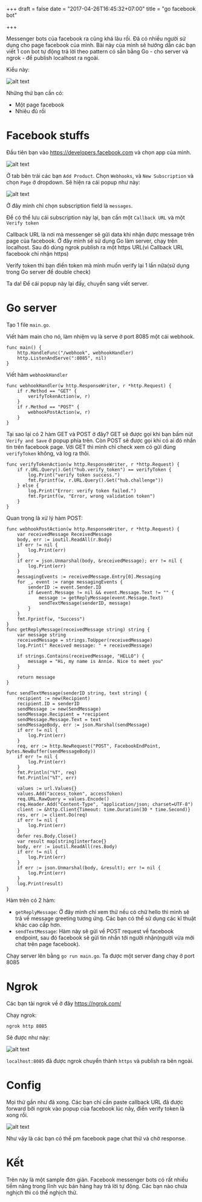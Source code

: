+++
draft = false
date = "2017-04-26T16:45:32+07:00"
title = "go facebook bot"

+++

Messenger bots của facebook ra cũng khá lâu rồi. Đã có nhiều người sử dụng cho page facebook của mình. Bài này của mình sẽ hướng dẫn các bạn viết 1 con bot tự động trả lời theo pattern có sẵn bằng Go - cho server và ngrok - để publish localhost ra ngoài.

Kiểu này:

![alt text](https://s3-ap-southeast-1.amazonaws.com/kipalog.com/Screen%20Shot%202016-07-08%20at%201.43.47%20PM.png_tigvw7dimg)

Những thứ bạn cần có:

- Một page facebook
- Nhiêu đủ rồi


# Facebook stuffs
Đầu tiên bạn vào https://developers.facebook.com và chọn app của mình.

![alt text](https://s3-ap-southeast-1.amazonaws.com/kipalog.com/Screen%20Shot%202016-07-08%20at%201.49.49%20PM.png_bectpu8v2e)

Ở tab bên trái các bạn `Add Product`. Chọn `Webhooks`, và `New Subscription` và chọn `Page` ở dropdown. Sẽ hiện ra cái popup như này:

![alt text](https://s3-ap-southeast-1.amazonaws.com/kipalog.com/Screen%20Shot%202016-07-08%20at%201.51.56%20PM.png_4suocqh1zi)

Ở đây mình chỉ chọn subscription field là `messages`.


Để có thể lưu cái subscription này lại, bạn cần một `Callback URL` và một `Verify token`

Callback URL là nơi mà messenger sẽ gửi data khi nhận được message trên page của facebook.
Ở đây mình sẽ sử dụng Go làm server, chạy trên localhost. Sau đó dùng ngrok publish ra một https URL(vì Callback URL facebook chỉ nhận https)

Verify token thì bạn điền token mà mình muốn verify lại 1 lần nữa(sử dụng trong Go server để double check)

Ta da! Để cái popup này lại đấy, chuyển sang viết server.

# Go server
Tạo 1 file `main.go`.

Viết hàm main cho nó, làm nhiệm vụ là serve ở port 8085 một cái webhook.

```
func main() {
	http.HandleFunc("/webhook", webhookHandler)
	http.ListenAndServe(":8085", nil)
}

```
Viết hàm `webhookHandler`

```
func webhookHandler(w http.ResponseWriter, r *http.Request) {
	if r.Method == "GET" {
		verifyTokenAction(w, r)
	}
	if r.Method == "POST" {
		webhookPostAction(w, r)
	}
}
```

Tại sao lại có 2 hàm GET và POST ở đây? GET sẽ được gọi khi bạn bấm nút `Verify and Save` ở popup phía trên. Còn POST sẽ được gọi khi có ai đó nhắn tin trên facebook page. Với GET thì mình chỉ check xem có gửi đúng `verifyToken` không, và log ra thôi.

```
func verifyTokenAction(w http.ResponseWriter, r *http.Request) {
	if r.URL.Query().Get("hub.verify_token") == verifyToken {
		log.Print("verify token success.")
		fmt.Fprintf(w, r.URL.Query().Get("hub.challenge"))
	} else {
		log.Print("Error: verify token failed.")
		fmt.Fprintf(w, "Error, wrong validation token")
	}
}
```

Quan trọng là xử lý hàm POST:
```
func webhookPostAction(w http.ResponseWriter, r *http.Request) {
	var receivedMessage ReceivedMessage
	body, err := ioutil.ReadAll(r.Body)
	if err != nil {
		log.Print(err)
	}
	if err = json.Unmarshal(body, &receivedMessage); err != nil {
		log.Print(err)
	}
	messagingEvents := receivedMessage.Entry[0].Messaging
	for _, event := range messagingEvents {
		senderID := event.Sender.ID
		if &event.Message != nil && event.Message.Text != "" {
			message := getReplyMessage(event.Message.Text)
			sendTextMessage(senderID, message)
		}
	}
	fmt.Fprintf(w, "Success")
}
func getReplyMessage(receivedMessage string) string {
	var message string
	receivedMessage = strings.ToUpper(receivedMessage)
	log.Print(" Received message: " + receivedMessage)

    if strings.Contains(receivedMessage, "HELLO") {
		message = "Hi, my name is Annie. Nice to meet you"
	}

	return message
}

func sendTextMessage(senderID string, text string) {
	recipient := new(Recipient)
	recipient.ID = senderID
	sendMessage := new(SendMessage)
	sendMessage.Recipient = *recipient
	sendMessage.Message.Text = text
	sendMessageBody, err := json.Marshal(sendMessage)
	if err != nil {
		log.Print(err)
	}
	req, err := http.NewRequest("POST", FacebookEndPoint, bytes.NewBuffer(sendMessageBody))
	if err != nil {
		log.Print(err)
	}
	fmt.Println("%T", req)
	fmt.Println("%T", err)

	values := url.Values{}
	values.Add("access_token", accessToken)
	req.URL.RawQuery = values.Encode()
	req.Header.Add("Content-Type", "application/json; charset=UTF-8")
	client := &http.Client{Timeout: time.Duration(30 * time.Second)}
	res, err := client.Do(req)
	if err != nil {
		log.Print(err)
	}
	defer res.Body.Close()
	var result map[string]interface{}
	body, err := ioutil.ReadAll(res.Body)
	if err != nil {
		log.Print(err)
	}
	if err := json.Unmarshal(body, &result); err != nil {
		log.Print(err)
	}
	log.Print(result)
}
```

Hàm trên có 2 hàm:
- `getReplyMessage`: Ở đây mình chỉ xem thử nếu có chữ hello thì mình sẽ trả về message greeting tương ứng. Các bạn có thể sử dụng các kĩ thuật khác cao cấp hơn.
- `sendTextMessage`: Hàm này sẽ gửi về POST request về facebook endpoint, sau đó facebook sẽ gửi tin nhắn tới người nhận(người vừa mới chat trên page facebook).

Chạy server lên bằng `go run main.go`. Ta được một server đang chạy ở port 8085

# Ngrok

Các bạn tải ngrok về ở đây https://ngrok.com/

Chạy ngrok:
```
ngrok http 8085
```
Sẽ được như này:

![alt text](https://s3-ap-southeast-1.amazonaws.com/kipalog.com/Screen%20Shot%202016-07-08%20at%202.39.47%20PM.png_95j7zf1bgb)

`localhost:8085` đã được ngrok chuyển thành `https` và publish ra bên ngoài.


# Config

Mọi thứ gần như đã xong. Các bạn chỉ cần paste callback URL đã được forward bởi ngrok vào popup của facebook lúc nãy, điền verify token là xong rồi.


![alt text](https://s3-ap-southeast-1.amazonaws.com/kipalog.com/Screen%20Shot%202016-07-08%20at%202.43.19%20PM.png_oe8usmiac8)

Như vậy là các bạn có thể pm facebook page chat thử và chờ response.

# Kết
Trên này là một sample đơn giản. Facebook messenger bots có rất nhiều tiềm năng trong lĩnh vực bán hàng hay trả lời tự động. Các bạn nào chưa nghịch thì có thể nghịch thử.



